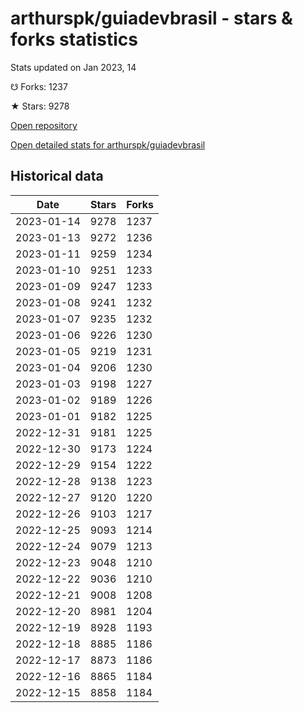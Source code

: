 # arthurspk/guiadevbrasil - stars & forks statistics

Stats updated on Jan 2023, 14

☋ Forks: 1237

★ Stars: 9278

[Open repository](https://github.com/arthurspk/guiadevbrasil)

[Open detailed stats for arthurspk/guiadevbrasil](https://reviewgithub.com/rep/arthurspk/guiadevbrasil)

## Historical data
| Date | Stars | Forks |
|------|-------|-------|
| 2023-01-14 | 9278 | 1237 | 
| 2023-01-13 | 9272 | 1236 | 
| 2023-01-11 | 9259 | 1234 | 
| 2023-01-10 | 9251 | 1233 | 
| 2023-01-09 | 9247 | 1233 | 
| 2023-01-08 | 9241 | 1232 | 
| 2023-01-07 | 9235 | 1232 | 
| 2023-01-06 | 9226 | 1230 | 
| 2023-01-05 | 9219 | 1231 | 
| 2023-01-04 | 9206 | 1230 | 
| 2023-01-03 | 9198 | 1227 | 
| 2023-01-02 | 9189 | 1226 | 
| 2023-01-01 | 9182 | 1225 | 
| 2022-12-31 | 9181 | 1225 | 
| 2022-12-30 | 9173 | 1224 | 
| 2022-12-29 | 9154 | 1222 | 
| 2022-12-28 | 9138 | 1223 | 
| 2022-12-27 | 9120 | 1220 | 
| 2022-12-26 | 9103 | 1217 | 
| 2022-12-25 | 9093 | 1214 | 
| 2022-12-24 | 9079 | 1213 | 
| 2022-12-23 | 9048 | 1210 | 
| 2022-12-22 | 9036 | 1210 | 
| 2022-12-21 | 9008 | 1208 | 
| 2022-12-20 | 8981 | 1204 | 
| 2022-12-19 | 8928 | 1193 | 
| 2022-12-18 | 8885 | 1186 | 
| 2022-12-17 | 8873 | 1186 | 
| 2022-12-16 | 8865 | 1184 | 
| 2022-12-15 | 8858 | 1184 | 


